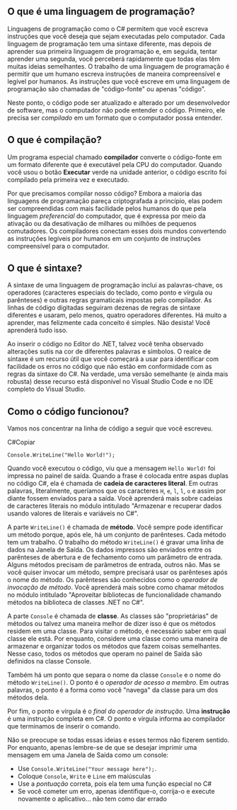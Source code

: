 ## O que é uma linguagem de programação?

Linguagens de programação como o C# permitem que você escreva instruções que você deseja que sejam executadas pelo computador. Cada linguagem de programação tem uma sintaxe diferente, mas depois de aprender sua primeira linguagem de programação e, em seguida, tentar aprender uma segunda, você perceberá rapidamente que todas elas têm muitas ideias semelhantes. O trabalho de uma linguagem de programação é permitir que um humano escreva instruções de maneira compreensível e legível por humanos. As instruções que você escreve em uma linguagem de programação são chamadas de "código-fonte" ou apenas "código".

Neste ponto, o código pode ser atualizado e alterado por um desenvolvedor de software, mas o computador não pode entender o código. Primeiro, ele precisa ser  _compilado_  em um formato que o computador possa entender.

## O que é compilação?

Um programa especial chamado  **compilador**  converte o código-fonte em um formato diferente que é executável pela CPU do computador. Quando você usou o botão  **Executar**  verde na unidade anterior, o código escrito foi compilado pela primeira vez e executado.

Por que precisamos compilar nosso código? Embora a maioria das linguagens de programação pareça criptografada a princípio, elas podem ser compreendidas com mais facilidade pelos humanos do que pela linguagem  _preferencial_  do computador, que é expressa por meio da ativação ou da desativação de milhares ou milhões de pequenos comutadores. Os compiladores conectam esses dois mundos convertendo as instruções legíveis por humanos em um conjunto de instruções compreensível para o computador.


## O que é sintaxe?

A sintaxe de uma linguagem de programação inclui as palavras-chave, os operadores (caracteres especiais do teclado, como ponto e vírgula ou parênteses) e outras regras gramaticais impostas pelo compilador. As linhas de código digitadas seguiram dezenas de regras de sintaxe diferentes e usaram, pelo menos, quatro operadores diferentes. Há muito a aprender, mas felizmente cada conceito é simples. Não desista! Você aprenderá tudo isso.

Ao inserir o código no Editor do .NET, talvez você tenha observado alterações sutis na cor de diferentes palavras e símbolos. O realce de sintaxe é um recurso útil que você começará a usar para identificar com facilidade os erros no código que não estão em conformidade com as regras da sintaxe do C#. Na verdade, uma versão semelhante (e ainda mais robusta) desse recurso está disponível no Visual Studio Code e no IDE completo do Visual Studio.

## Como o código funcionou?

Vamos nos concentrar na linha de código a seguir que você escreveu.

C#Copiar

```
Console.WriteLine("Hello World!");

```

Quando você executou o código, viu que a mensagem  `Hello World!`  foi impressa no painel de saída. Quando a frase é colocada entre aspas duplas no código C#, ela é chamada de  **cadeia de caracteres literal**. Em outras palavras, literalmente, queríamos que os caracteres  `H`,  `e`,  `l`,  `l`,  `o`  e assim por diante fossem enviados para a saída. Você aprenderá mais sobre cadeias de caracteres literais no módulo intitulado "Armazenar e recuperar dados usando valores de literais e variáveis no C#".

A parte  `WriteLine()`  é chamada de  **método**. Você sempre pode identificar um método porque, após ele, há um conjunto de parênteses. Cada método tem um trabalho. O trabalho do método  `WriteLine()`  é gravar uma linha de dados na Janela de Saída. Os dados impressos são enviados entre os parênteses de abertura e de fechamento como um parâmetro de entrada. Alguns métodos precisam de parâmetros de entrada, outros não. Mas se você quiser invocar um método, sempre precisará usar os parênteses após o nome do método. Os parênteses são conhecidos como o  _operador de invocação de método_. Você aprenderá mais sobre como chamar métodos no módulo intitulado "Aproveitar bibliotecas de funcionalidade chamando métodos na biblioteca de classes .NET no C#".

A parte  `Console`  é chamada de  **classe**. As classes são "proprietárias" de métodos ou talvez uma maneira melhor de dizer isso é que os métodos residem em uma classe. Para visitar o método, é necessário saber em qual classe ele está. Por enquanto, considere uma classe como uma maneira de armazenar e organizar todos os métodos que fazem coisas semelhantes. Nesse caso, todos os métodos que operam no painel de Saída são definidos na classe Console.

Também há um ponto que separa o nome da classe  `Console`  e o nome do método  `WriteLine()`. O ponto é o  _operador de acesso a membro_. Em outras palavras, o ponto é a forma como você "navega" da classe para um dos métodos dela.

Por fim, o ponto e vírgula é o  _final do operador de instrução_. Uma  **instrução**  é uma instrução completa em C#. O ponto e vírgula informa ao compilador que terminamos de inserir o comando.

Não se preocupe se todas essas ideias e esses termos não fizerem sentido. Por enquanto, apenas lembre-se de que se desejar imprimir uma mensagem em uma Janela de Saída como um console:

-   Use  `Console.WriteLine("Your message here");`.
-   Coloque  `Console`,  `Write`  e  `Line`  em maiúsculas
-   Use a  _pontuação_  correta, pois ela tem uma função especial no C#
-   Se você cometer um erro, apenas identifique-o, corrija-o e execute novamente o aplicativo... não tem como dar errado
